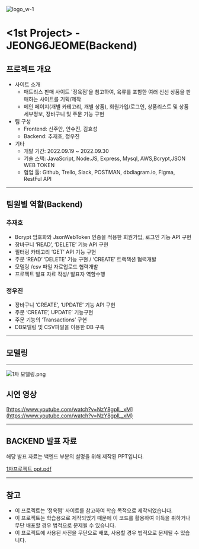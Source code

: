 ![logo_w-1](https://user-images.githubusercontent.com/67556491/193203547-ebe92e5c-5444-4f41-ab43-fb48903d5fed.png)


# **<1st Project> - JEONG6JEOME(Backend)**

## **프로젝트 개요**

- 사이트 소개
    - 매트리스 판매 사이트 '정육점'을 참고하여, 육류를 포함한 여러 신선 상품을 판매하는 사이트를 기획/제작
    - 메인 페이지(개별 카테고리, 개별 상품), 회원가입/로그인, 상품리스트 및 상품 세부정보, 장바구니 및 주문 기능 구현
- 팀 구성
    - Frontend: 신주안, 안수진, 김효성
    - Backend: 추재호, 정우진
- 기타
    - 개발 기간: 2022.09.19 ~ 2022.09.30
    - 기술 스택: JavaScript, Node.JS, Express, Mysql, AWS,Bcrypt,JSON WEB TOKEN
    - 협업 툴: Github, Trello, Slack, POSTMAN, dbdiagram.io, Figma, RestFul API

---

## **팀원별 역할(Backend)**

### 추재호

- Bcrypt 암호화와 JsonWebToken 인증을 적용한 회원가입, 로그인 기능 API 구현
- 장바구니 ‘READ’, ‘DELETE’ 기능 API 구현
- 필터링 카테고리 ‘GET’ API 기능 구현
- 주문 ‘READ’ ‘DELETE’ 기능 구현 / ‘CREATE’ 트랙잭션 협력개발
- 모델링 /csv 파일 자료업로드 협력개발
- 프로젝트 발표 자료 작성/ 발표자 역할수행

### 정우진

- 장바구니 ‘CREATE’, ‘UPDATE’ 기능 API 구현
- 주문 ‘CREATE’, UPDATE’ 기능구현
- 주문 기능의 ‘Transactions’ 구현
- DB모델링 및 CSV파일을 이용한 DB 구축

---

## **모델링**

---

![1차 모델링.png](https://s3-us-west-2.amazonaws.com/secure.notion-static.com/0f21b187-eb1c-4c65-b560-b072fd792117/1%EC%B0%A8_%EB%AA%A8%EB%8D%B8%EB%A7%81.png)

## **시연 영상**

[https://www.youtube.com/watch?v=NzY8gplL_xM](https://www.youtube.com/watch?v=NzY8gplL_xM)

---

## BACKEND 발표 자료

해당 발표 자료는 백엔드 부분의 설명을 위해 제작된 PPT입니다.

[1차프로젝트 ppt.pdf](https://s3.us-west-2.amazonaws.com/secure.notion-static.com/02736809-ce7b-40ae-96c0-296b172ba862/1%EC%B0%A8%ED%94%84%EB%A1%9C%EC%A0%9D%ED%8A%B8_ppt.pdf?X-Amz-Algorithm=AWS4-HMAC-SHA256&X-Amz-Content-Sha256=UNSIGNED-PAYLOAD&X-Amz-Credential=AKIAT73L2G45EIPT3X45%2F20221004%2Fus-west-2%2Fs3%2Faws4_request&X-Amz-Date=20221004T050215Z&X-Amz-Expires=86400&X-Amz-Signature=6c1886cee9e0703f02bb1f3559f557a52ac43777d1f1a6e7212fbd3c09573048&X-Amz-SignedHeaders=host&response-content-disposition=filename%20%3D%221%25EC%25B0%25A8%25ED%2594%2584%25EB%25A1%259C%25EC%25A0%259D%25ED%258A%25B8%2520ppt.pdf%22&x-id=GetObject)

---

## **참고**

- 이 프로젝트는 ‘정육쩜' 사이트를 참고하여 학습 목적으로 제작되었습니다.
- 이 프로젝트는 학습용으로 제작되었기 때문에 이 코드를 활용하여 이득을 취하거나 무단 배포할 경우 법적으로 문제될 수 있습니다.
- 이 프로젝트에 사용된 사진을 무단으로 배포, 사용할 경우 법적으로 문제될 수 있습니다.
